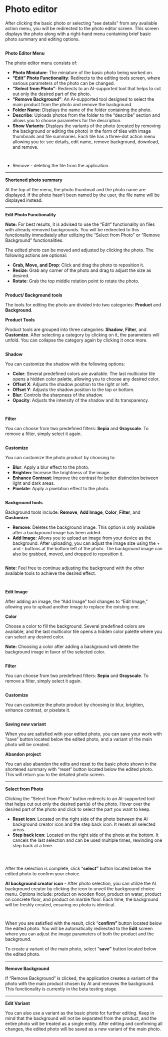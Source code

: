 # Photo editor

After clicking the basic photo or selecting “see details” from any available action menu, you will be redirected to the photo editor screen. This screen displays the photo along with a right-hand menu containing brief basic photo summary and editing options.

<figure><img src="../../.gitbook/assets/Screenshot 2024-08-09 203546.png" alt=""><figcaption></figcaption></figure>

&#x20;

**Photo Editor Menu**

The photo editor menu consists of:

* **Photo Miniature**: The miniature of the basic photo being worked on.
* **“Edit” Photo Functionality**: Redirects to the editing tools screen, where various parameters of the photo can be changed.
* **“Select from Photo”**: Redirects to an AI-supported tool that helps to cut out only the desired part of the photo.
* **“Remove Background”**: An AI-supported tool designed to select the main product from the photo and remove the background.
* **Folder Name**: Displays the name of the folder containing the photo.
* **Describe**: Uploads photos from the folder to the “describe” section and allows you to choose parameters for the description.
* **Show Variants**: Displays the variants of the photo (created by removing the background or editing the photo) in the form of tiles with image thumbnails and file summaries. Each tile has a three-dot action menu allowing you to: see details, edit name, remove background, download, and remove.

<figure><img src="https://lh7-us.googleusercontent.com/docsz/AD_4nXdl6xgiAgbG1baO3RHWuVJOEVetM9HPKbzXVej2H3JcyEwsfKUlZB5jBk9jqMfYxz6CaLAVKysrdLyQuyQz5aRG8JxPNB3F35-oMFvUn-jDptqi12_rdmGp_XrWmSQoLEDIoonJSyyrX2geW6qDf1ntLWZK?key=zk1bjl61d1IQ7xZINS9EYQ" alt=""><figcaption></figcaption></figure>



<figure><img src="../../.gitbook/assets/unnamed (11).png" alt=""><figcaption></figcaption></figure>

* Remove - deleting the file from the application.

***

**Shortened photo summary**

At the top of the menu, the photo thumbnail and the photo name are displayed. If the photo hasn’t been named by the user, the file name will be displayed instead.

***

**Edit Photo Functionality**

**Note:** For best results, it is advised to use the “Edit” functionality on files with already removed backgrounds. You will be redirected to this functionality immediately after utilizing the “Select from Photo” or “Remove Background” functionalities.

The edited photo can be moved and adjusted by clicking the photo. The following actions are optional:

* **Grab, Move, and Drop**: Click and drag the photo to reposition it.
* **Resize**: Grab any corner of the photo and drag to adjust the size as desired.
* **Rotate**: Grab the top middle rotation point to rotate the photo.

<figure><img src="https://lh7-us.googleusercontent.com/docsz/AD_4nXdGHHHYjt2CfPC-VWRvGOV3F3GhT5KMxNsAbDDb9GuhAOFGs18pkIhdcdjVkyt43UDKiTdyAMflicnmHah4i8P2pOLQ-etFQ-qSIOQlC6XFCQkRWq8ORhZ6W_oey82lm-b-wTAdNiQcYZE3RWCPax1uLAej?key=zk1bjl61d1IQ7xZINS9EYQ" alt=""><figcaption></figcaption></figure>

**Product/ Background tools**

The tools for editing the photo are divided into two categories: **Product** and **Background**.

&#x20;

**Product Tools**

Product tools are grouped into three categories: **Shadow**, **Filter**, and **Customize**. After selecting a category by clicking on it, the parameters will unfold. You can collapse the category again by clicking it once more.

<figure><img src="https://lh7-us.googleusercontent.com/docsz/AD_4nXclZdwysj38CskJS0JspmrE5O5QNFNXwQ1z5sI8evJTmDYyp-yAhScrg-gQg7Wdjr3MXg0PaEAmzsSSAX67p8_wkdsdWJ6Y6lp4_df5rUHfy8U_BZ9zCvmeTM82T9825pxfaugGk-uF_fa51r68Y2DgGV47?key=zk1bjl61d1IQ7xZINS9EYQ" alt=""><figcaption></figcaption></figure>

**Shadow**

You can customize the shadow with the following options:

* **Color**: Several predefined colors are available. The last multicolor tile opens a hidden color palette, allowing you to choose any desired color.
* **Offset X**: Adjusts the shadow position to the right or left.
* **Offset Y**: Adjusts the shadow position to the top or bottom.
* **Blur**: Controls the sharpness of the shadow.
* **Opacity**: Adjusts the intensity of the shadow and its transparency.

<figure><img src="https://lh7-us.googleusercontent.com/docsz/AD_4nXf8aGY0KP9GxO2qRMHPTlYVf6_GNozM5_ir_k0O2659DQNIDw2rmzB0IrEbi1xMQbWwcRbJ9WnKAaklLXqKiq4rbL-ItRBsYGiK72UEaUinxgEC04UAAG6jSi0gOpf-zzXF4_DSsWFQ41r3iFPwb_KYWMs?key=zk1bjl61d1IQ7xZINS9EYQ" alt=""><figcaption></figcaption></figure>



<figure><img src="../../.gitbook/assets/unnamed (12).png" alt=""><figcaption></figcaption></figure>

**Filter**

You can choose from two predefined filters: **Sepia** and **Grayscale**. To remove a filter, simply select it again.

<figure><img src="https://lh7-us.googleusercontent.com/docsz/AD_4nXddTJ2QgPBCHw-MgdpzCcctSDWydHasSKF9INj2dg9rEJsW7D9rdm6wNL5xhCtd1wS1NLXFjLZ_tFZlCWfXN4l9RKRsFbBFDNsmnnWTKL2U4f8sEsDlUtonpNi3wnhVp3Hm_f7NhyAq91QZqkkjTfg_v8Ub?key=zk1bjl61d1IQ7xZINS9EYQ" alt=""><figcaption></figcaption></figure>

**Customize**

You can customize the photo product by choosing to:

* **Blur**: Apply a blur effect to the photo.
* **Brighten**: Increase the brightness of the image.
* **Enhance Contrast**: Improve the contrast for better distinction between light and dark areas.
* **Pixelate**: Apply a pixelation effect to the photo.

<figure><img src="https://lh7-us.googleusercontent.com/docsz/AD_4nXdGh0ITPVCkK2m1ZbmWuhf4l3DYafJOp9kVaFA1WUYsK-9XtEX86lOZUWJyKjLOVv6aCgVrc9yuH1ef1Nu5fqKmInQgqBK_2EpawTfrjW0538v06ZqLv0lpiWYNCi_nRbS7ecJ7aBQKz6TjQx0I2WD6q_t_?key=zk1bjl61d1IQ7xZINS9EYQ" alt=""><figcaption></figcaption></figure>

**Background tools**

Background tools include: **Remove**, **Add Image**, **Color**, **Filter**, and **Customize**.

* **Remove**: Deletes the background image. This option is only available after a background image has been added.
* **Add Image**: Allows you to upload an image from your device as the background. After uploading, you can adjust the image size using the + and - buttons at the bottom left of the photo. The background image can also be grabbed, moved, and dropped to reposition it.

<figure><img src="https://lh7-us.googleusercontent.com/docsz/AD_4nXfSEdEtJ_oo51uV4-mTXP3OOeEK4Bfhmi5OAcdF5qHfT6FPm2OHaA_Gduf4TyKHM9V6C0QOKn5ZnJcPKEGB1-P8nVTPhoJUF6W_VkTUP2OOqpUS1OD7iVpXsFhKfHMFeEZKe36MYA-4rdqj6KRymxw-XMA?key=zk1bjl61d1IQ7xZINS9EYQ" alt=""><figcaption></figcaption></figure>

**Note:** Feel free to continue adjusting the background with the other available tools to achieve the desired effect.

<figure><img src="https://lh7-us.googleusercontent.com/docsz/AD_4nXcI7ZHkxGnlMw2yZvSLtlM-Pds57weF_hMYdLh0TM7pLGzLdmCb7T8nd_fLQ6tLLImLyL5wQJCv53zGEzzWtXNOayCgkE_FrpOncYYHoo73pjthjtPF8IPx2Rut8nJPZO4wn2lc2eeR5GL5SrBgB5mlxwGW?key=zk1bjl61d1IQ7xZINS9EYQ" alt=""><figcaption></figcaption></figure>

&#x20;

<figure><img src="../../.gitbook/assets/unnamed (13).png" alt=""><figcaption></figcaption></figure>

**Edit Image**

After adding an image, the “Add Image” tool changes to “Edit Image,” allowing you to upload another image to replace the existing one.

**Color**

Choose a color to fill the background. Several predefined colors are available, and the last multicolor tile opens a hidden color palette where you can select any desired color.

**Note:** Choosing a color after adding a background will delete the background image in favor of the selected color.

<figure><img src="https://lh7-us.googleusercontent.com/docsz/AD_4nXeZixdiagkDnKl5Nhm6M0I_UvGGwGZFbJXynhABoR_t_v9D89kSVdXT4HulmcTtQE8j6OnDdPWouHdBIKpMZrGeApdZcki0smKjCSoT1oRB6yU18ABCb7oXtUEaoHMGbGvr29djLdh27SW5NMn0zx_8sgc?key=zk1bjl61d1IQ7xZINS9EYQ" alt=""><figcaption></figcaption></figure>

**Filter**

You can choose from two predefined filters: **Sepia** and **Grayscale**. To remove a filter, simply select it again.

<figure><img src="https://lh7-us.googleusercontent.com/docsz/AD_4nXdkm4dMf4fLDUAOanhl_W0mDGMMqjA049RZpyUD5-yS49jRB1s_9Hp2hDEDh8KkEIxWtTJb1QOU5STZSNBCNLkIP6F_aH5ThVm-E5ZRy08tc2Sz7uUyvXZUB_Z_tbKPg92bUImYuyXNfUdZLZ1zr3xOp4uY?key=zk1bjl61d1IQ7xZINS9EYQ" alt=""><figcaption></figcaption></figure>

**Customize**

You can customize the photo product by choosing to blur, brighten, enhance contrast, or pixelate it.

<figure><img src="https://lh7-us.googleusercontent.com/docsz/AD_4nXdhwxUH-BrFC7dUz-jQMz-1om0p14-uFBFeom_QiG8YO59AW34W6ZxKQa61nzIM0JaBWOvhMymWHso6pHF2RWL4QlCUVSMnHISotkDjtqEhMFXfHPFS38gt1ffF5RLJGPbM9Y5LW-u62h2hGIyzvOWmzzs?key=zk1bjl61d1IQ7xZINS9EYQ" alt=""><figcaption></figcaption></figure>

&#x20;

**Saving new variant**

When you are satisfied with your edited photo, you can save your work with “save” button located below the edited photo, and a variant of the main photo will be created.

&#x20;

**Abandon project**

You can also abandon the edits and reset to the basic photo shown in the shortened summary with “reset” button located below the edited photo. This will return you to the detailed photo screen.

***

**Select from Photo**

Clicking the “Select from Photo” button redirects to an AI-supported tool that helps cut out only the desired part(s) of the photo. Hover over the desired part of the photo and click to select the part you want to keep.

* **Reset icon**: Located on the right side of the photo between the AI background creator icon and the step back icon. It resets all selected areas.
* **Step back icon**: Located on the right side of the photo at the bottom. It cancels the last selection and can be used multiple times, rewinding one step back at a time.

<figure><img src="https://lh7-us.googleusercontent.com/docsz/AD_4nXdketd-T7E3SAuCXwMJlqCE0pYGD2oTUqh1KiIgD5upC4WpC_uyIA0fybQF7Y6Ru-tOjdspEP0OsC6OU0Nj0UZseaQFFH5FBTBk_CIpUyHtcFsh_TGRa_yow3zM2pM-PQCdiupk-VP2-FbxSv0eDeViAc8?key=zk1bjl61d1IQ7xZINS9EYQ" alt=""><figcaption></figcaption></figure>



<figure><img src="../../.gitbook/assets/unnamed (14).png" alt=""><figcaption></figcaption></figure>



<figure><img src="../../.gitbook/assets/unnamed (15).png" alt=""><figcaption></figcaption></figure>

After the selection is complete, click “**select”** button located below the edited photo to confirm your choice.

**AI background creator icon -** After photo selection, you can utilize the AI background creator by clicking the icon to unveil the background choice menu. Options include: product on wooden floor, product on water, product on concrete floor, and product on marble floor. Each time, the background will be freshly created, ensuring no photo is identical.

<figure><img src="https://lh7-us.googleusercontent.com/docsz/AD_4nXdBdK9fs7kPFGo6F3cvqXSXpZXssvqgk64HY2-n4Phg3Lb3Mb5u5paeWTNUfm3TbbNt4FbGJsceX2s-Cu2BFD4TS091Nrx5saLyni9pmIDhBFuZAXxoGhDUgDvcOdDApy5TqD708mhcTjnbsT7289Lap_iF?key=zk1bjl61d1IQ7xZINS9EYQ" alt=""><figcaption></figcaption></figure>



<figure><img src="../../.gitbook/assets/unnamed (16).png" alt=""><figcaption></figcaption></figure>

When you are satisfied with the result, click “**confirm”** button located below the edited photo. You will be automatically redirected to the **Edit** screen where you can adjust the image parameters of both the product and the background.

To create a variant of the main photo, select “**save”** button located below the edited photo.

***

**Remove Background**

If “Remove Background” is clicked, the application creates a variant of the photo with the main product chosen by AI and removes the background. This functionality is currently in the beta testing stage.

***

**Edit Variant**

You can also use a variant as the basic photo for further editing. Keep in mind that the background will not be separated from the product, and the entire photo will be treated as a single entity. After editing and confirming all changes, the edited photo will be saved as a new variant of the main photo.

<figure><img src="https://lh7-us.googleusercontent.com/docsz/AD_4nXdgx8dxvEm3TuIOhxJGTGgbN08Zh1S1db8ci3x73wa4h21HjOREBk4_6aFUT6Dwh1Ib4ljf0bDEtYKyqSpN8sjs_9PJzaW-F2Jldq_arfbYnuKFcZW4pesTWspD9mwbKKFAVSu_L6bJDstEkl7mtWVUTiKN?key=zk1bjl61d1IQ7xZINS9EYQ" alt=""><figcaption></figcaption></figure>

